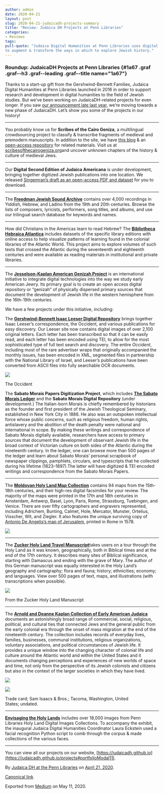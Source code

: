 ```yaml
---
author: admin
date: 2020-04-21
layout: post
slug: 2020-04-21-judaicadh-projects-summary
title: "Review: Judaica DH Projects at Penn Libraries"
categories:
- Reviews
tags:
pull-quote: "Judaica Digital Humanities at Penn Libraries uses digital technologies
to augment & transform the ways in which to explore Jewish history."
---
```


### Roundup: JudaicaDH Projects at Penn Libraries {#1a67 .graf .graf--h3 .graf--leading .graf--title name="1a67"}

Thanks to a start-up gift from the Gershwind-Bennett Families, Judaica
Digital Humanities at Penn Libraries launched in 2016 in order to
support research and development in digital humanities to the field of
Jewish studies. But we’ve been working on JudaicaDH-related projects for
even longer. If you saw [our announcement late last
year](https://www.library.upenn.edu/blogs/libraries-news/2019/12/02/gifts-from-arnold-and-deanne-kaplan-totaling-12-million-enrich-judaic-scholarship-and-digital-humanities-at-the-university-of-pennsylvania-libraries),
we’re moving towards a new phase of JudaicaDH. Let’s show you some of
the projects in our history!

* * * * *

You probably know us for **Scribes of the Cairo Geniza**, a multilingual
crowdsourcing project to classify & transcribe fragments of medieval and
premodern manuscripts. In addition to the site, we have [this
blog](http://medium.com/@judaicadh) & an [open-access
repository](https://repository.upenn.edu/cairogeniza/) for related
materials. Visit us at
[scribesofthecairogeniza.org](http://scribesofthecairogeniza.org)and
uncover unknown chapters of the history & culture of medieval Jews.

* * * * *

Our **Digital Second Edition of Judaica Americana** is under
development, bringing together digitized Jewish publications into one
location. We released [Singemran’s draft as an open-access PDF and
dataset](https://repository.upenn.edu/judaica_americana/) for you to
download.

* * * * *

The [**Freedman Jewish Sound
Archive**](http://sceti.library.upenn.edu/freedman/learn_today.cfm)
contains over 4,000 recordings in Yiddish, Hebrew, and Ladino from the
19th and 20th centuries. Browse the lists of composers, lyricists,
performers, song titles, and albums, and use our trilingual search
database for keywords and names.

* * * * *

How did Christians in the Americas learn to read Hebrew? The
[**Bibliotheca Hebraica
Atlantica**](https://judaicadh.github.io/bibliothecahebraicaatlantica/)
includes datasets of the specific library editions with online access to
help visualize patterns of learning found in the colonial libraries of
the Atlantic World. This project aims to explore volumes of such texts
that crossed the Atlantic during the seventeenth and eighteenth
centuries and were available as reading materials in institutional and
private libraries.

* * * * *

The [**Jesselson-Kaplan American Genizah
Project**](http://ubuwebser.cajs.upenn.edu/agproject.php) is an
international initiative to integrate digital technologies into the way
we study early American Jewry. Its primary goal is to create an open
access digital repository or “genizah” of physically dispersed primary
sources that document the development of Jewish life in the western
hemisphere from the 16th-19th centuries.

We have a few projects under this initiative, including:

The [**Gershwind-Bennett Isaac Leeser Digital
Repository**](http://leeser.library.upenn.edu/ilproject.php) brings
together Isaac Leeser’s correspondence, the Occident, and various
publications for easy discovery. Our Leeser site now contains digital
images of over 2,100 original letters. Each letter has been transcribed
so that it can be easily read, and each letter has been encoded using
TEI, to allow for the most sophisticated type of full text search and
discovery. The entire *Occident*, including most of the rare advertiser
wraps that originally accompanied the monthly issues, has been encoded
in XML, segmented files in partnership with the National Library of
Israel, and Leeser’s publications have been converted from ASCII files
into fully searchable OCR documents.

![](https://cdn-images-1.medium.com/max/800/1*O1h4qRt4SXmHOH8AYF8aaQ.png)

The Occident

The **Sabato Morais Papers Digitization Project**, which includes [**The
Sabato Morais Ledger**](http://sceti.library.upenn.edu/morais/) and the
**Sabato Morais Digital Repository** (under development.) The
Italian-born Morais is chiefly remembered by historians as the founder
and first president of the Jewish Theological Seminary, established in
New York City in 1886. He also was an outspoken intellectual force whose
public concerns, such as religious freedom, human rights, antislavery
and the abolition of the death penalty were national and international
in scope. By making these writings and correspondence of Sabato Morais
digitally available, researchers have access to primary sources that
document the development of observant Jewish life in the broad context
of Victorian culture on both sides of the Atlantic during the nineteenth
century. In the ledger, one can browse more than 500 pages of the ledger
and learn about Sabato Morais’ personal scrapbook of newspaper
clippings, pamphlets, circulars, and typescripts that he collected
during his lifetime (1823–1897).The latter will have digitized & TEI
encoded writings and correspondence from the Sabato Morais Papers.

* * * * *

The [**Moldovan Holy Land Map
Collection**](http://sceti.library.upenn.edu/moldovanmaps/index.cfm)
contains 94 maps from the 15th-18th centuries, and their high-res
digital facsimiles for your review. The majority of the maps were
printed in the 17th and 18th centuries in Amsterdam, Antwerp, Basel,
Lyon, Paris, Rome, Strassburg, Tuebingen, and Venice. There are over
fifty cartographers and engravers represented, including Adrichem,
Bunting, Calmet, Hole, Mercator, Munster, Ortelius, Visscher, Wit, and
Ziegler. It also features the unique surviving copy of [Antonio De
Angelis’s map of
Jerusalem](http://sceti.library.upenn.edu/moldovanmaps/about.cfm#),
printed in Rome in 1578.

![](https://cdn-images-1.medium.com/max/800/1*68Ks_ge7-ZuX95NS6ajZjA.jpeg)

* * * * *

The [**Zucker Holy Land Travel
Manuscript**](http://sceti.library.upenn.edu/zucker/)takes users on a
tour through the Holy Land as it was known, geographically, both in
Biblical times and at the end of the 17th century. It describes many
sites of Biblical significance, starting with Damascus and ending with
the grave of Mary. The author of this German manuscript was equally
interested in the Holy Land’s geography and cartography; flora and
fauna; history; ethnicities; economy; and languages. View over 500 pages
of text, maps, and illustrations (with transcriptions when possible).

![](https://cdn-images-1.medium.com/max/800/1*J0Qho1qH_eA70gorAM-WYA.jpeg)

From the Zucker Holy Land Manuscript

* * * * *

The [**Arnold and Deanne Kaplan Collection of Early American
Judaica**](https://kaplan.exhibits.library.upenn.edu/) documents an
astonishingly broad range of commercial, social, religious, political,
and cultural ties that connected Jews and the general public from the
early colonial era through the onset of mass migration at the end of the
nineteenth century. The collection includes records of everyday lives,
families, businesses, communal institutions, religious organizations,
voluntary associations, and political circumstances of Jewish life. It
provides a unique window into the changing character of colonial life
and culture around the Atlantic world and within the United States and
it documents changing perceptions and experiences of new worlds of space
and time, not only from the perspective of its Jewish colonists and
citizens but also in the context of the larger societies in which they
have lived.

![](https://cdn-images-1.medium.com/max/400/1*UFK1qmH4Y8Gmn8Mcw_xEig.jpeg)

![](https://cdn-images-1.medium.com/max/800/1*heM5g-13tTrzH7nKKjHSug.jpeg)

Trade card; Sam Isaacs & Bros.; Tacoma, Washington, United
States; undated.

* * * * *

[**Envisaging the Holy Lands**](http://pennds.org/holyland/) includes
over 18,000 images from Penn Libraries Holy Land Digital Images
Collections. To accompany the exhibit, the inaugural Judaica Digital
Humanities Coordinator Laura Eckstein used a facial recognition Python
script to comb through the corpus & made collections of the various
faces.

* * * * *

You can view all our projects on our website,
[https://judaicadh.github.io](https://judaicadh.github.io/projects#portfolioModal11).

By [Judaica DH at the Penn Libraries](https://medium.com/@judaicadh) on
[April 21, 2020](https://medium.com/p/6ac3cfdf6a4b).

[Canonical
link](https://medium.com/@judaicadh/roundup-judaicadh-projects-at-penn-libraries-6ac3cfdf6a4b)

Exported from [Medium](https://medium.com) on May 11, 2020.
